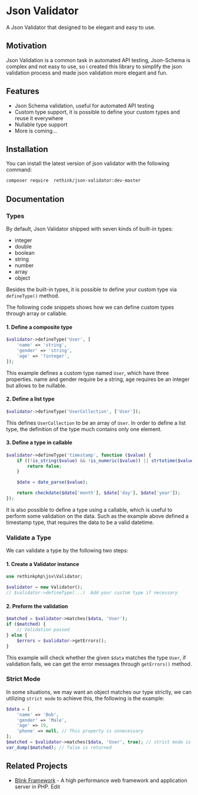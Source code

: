 # Json Validator

A Json Validator that designed to be elegant and easy to use. 

## Motivation

Json Validation is a common task in automated API testing, Json-Schema is complex and not easy to use, so i
created this library to simplify the json validation process and made json validation more elegant and fun.

## Features

* Json Schema validation, useful for automated API testing
* Custom type support, it is possible to define your custom types and reuse it everywhere
* Nullable type support
* More is coming...


## Installation

You can install the latest version of json validator with the following command:

```bash
composer require  rethink/json-validator:dev-master 
```

## Documentation

### Types

By default, Json Validator shipped with seven kinds of built-in types:

- integer
- double
- boolean
- string
- number
- array
- object

Besides the built-in types, it is possible to define your custom type via `defineType()` method.

The following code snippets shows how we can define custom types through array or callable.

#### 1. Define a composite type 

```php
$validator->defineType('User', [
    'name' => 'string',
    'gender' => 'string',
    'age' => '?integer',
]);
```

This example defines a custom type named `User`, which have three properties. name and gender require be a
string, age requires be an integer but allows to be nullable.

#### 2. Define a list type

```php
$validator->defineType('UserCollection', ['User']);
```

This defines `UserCollection` to be an array of `User`. In order to define a list type, the definition of the type much 
contains only one element.


#### 3. Define a type in callable

```php
$validator->defineType('timestamp', function ($value) {
    if ((!is_string($value) && !is_numeric($value)) || strtotime($value) === false) {
        return false;
    }

    $date = date_parse($value);

    return checkdate($date['month'], $date['day'], $date['year']);
});
```

It is also possible to define a type using a callable, which is useful to perform some validation on the data. Such as 
the example above defined a timestamp type, that requires the data to be a valid datetime.

### Validate a Type

We can validate a type by the following two steps:

#### 1. Create a Validator instance

```php
use rethinkphp\jsv\Validator;

$validator = new Validator();
// $validator->defineType(...)  Add your custom type if necessary
```

#### 2. Preform the validation

```php
$matched = $validator->matches($data, 'User');
if ($matched) {
    // Validation passed
} else {
    $errors = $validator->getErrors();
}
```

This example will check whether the given `$data` matches the type `User`, if validation fails, we can get the error 
messages  through `getErrors()` method.


### Strict Mode

In some situations, we may want an object matches our type strictly, we can utilizing `strict mode` to achieve this,
the following is the example:

```php
$data = [
    'name' => 'Bob',
    'gender' => 'Male',
    'age' => 19,
    'phone' => null, // This property is unnecessary
];
$matched = $validator->matches($data, 'User', true); // strict mode is turned on
var_dump($matched); // false is returned
```


## Related Projects

* [Blink Framework](https://github.com/bixuehujin/blink) - A high performance web framework and application server in PHP. Edit



